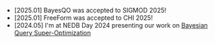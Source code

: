 - [2025.01] BayesQO was accepted to SIGMOD 2025!
- [2025.01] FreeForm was accepted to CHI 2025!
- [2024.05] I'm at NEDB Day 2024 presenting our work on
  [Bayesian Query Super-Optimization](/posts/bayesian-super-optimization)

